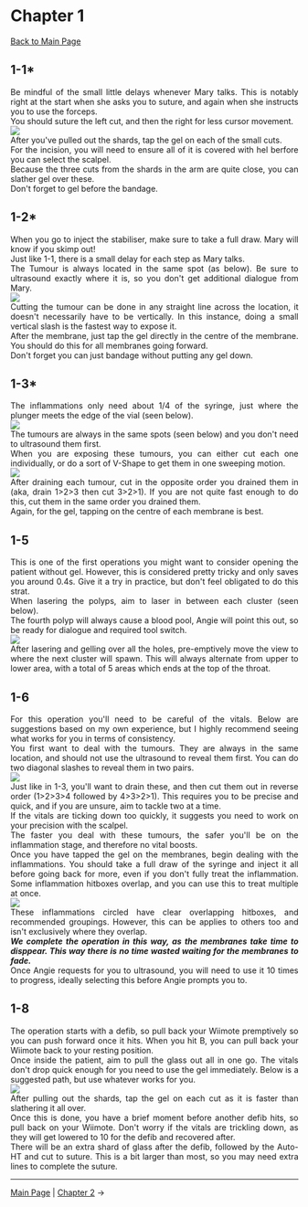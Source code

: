 <div align="justify">

# Chapter 1

[Back to Main Page](../index.md)
	
## 1-1*

Be mindful of the small little delays whenever Mary talks. This is notably right at the start when she asks you to suture, and again when she instructs you to use the forceps. <br>
You should suture the left cut, and then the right for less cursor movement. <br>
![](./img/1-1_suture.png) <br>
After you've pulled out the shards, tap the gel on each of the small cuts. <br>
For the incision, you will need to ensure all of it is covered with hel berfore you can select the scalpel. <br>
Because the three cuts from the shards in the arm are quite close, you can slather gel over these. <br>
Don't forget to gel before the bandage.
  
## 1-2*

When you go to inject the stabiliser, make sure to take a full draw. Mary will know if you skimp out! <br>
Just like 1-1, there is a small delay for each step as Mary talks. <br>
The Tumour is always located in the same spot (as below). Be sure to ultrasound exactly where it is, so you don't get additional dialogue from Mary. <br>
![](./img/1-2_tumour.png) <br>
Cutting the tumour can be done in any straight line across the location, it doesn't necessarily have to be vertically. In this instance, doing a small vertical slash is the fastest way to expose it. <br>
After the membrane, just tap the gel directly in the centre of the membrane. You should do this for all membranes going forward. <br>
Don't forget you can just bandage without putting any gel down.
	
## 1-3*

The inflammations only need about 1/4 of the syringe, just where the plunger meets the edge of the vial (seen below). <br>
![](./img/1-3_syringe.png) <br>
The tumours are always in the same spots (seen below) and you don't need to ultrasound them first. <br>
When you are exposing these tumours, you can either cut each one individually, or do a sort of V-Shape to get them in one sweeping motion. <br>
![](./img/1-3_tumours.png) <br>
After draining each tumour, cut in the opposite order you drained them in (aka, drain 1>2>3 then cut 3>2>1). If you are not quite fast enough to do this, cut them in the same order you drained them. <br>
Again, for the gel, tapping on the centre of each membrane is best.

## 1-5

This is one of the first operations you might want to consider opening the patient without gel. However, this is considered pretty tricky and only saves you around 0.4s. Give it a try in practice, but don't feel obligated to do this strat. <br>
When lasering the polyps, aim to laser in between each cluster (seen below). <br>
The fourth polyp will always cause a blood pool, Angie will point this out, so be ready for dialogue and required tool switch. <br>
![](./img/1-5_polyps.png) <br>
After lasering and gelling over all the holes, pre-emptively move the view to where the next cluster will spawn. This will always alternate from upper to lower area, with a total of 5 areas which ends at the top of the throat.
	
## 1-6

For this operation you'll need to be careful of the vitals. Below are suggestions based on my own experience, but I highly recommend seeing what works for you in terms of consistency. <br>
You first want to deal with the tumours. They are always in the same location, and should not use the ultrasound to reveal them first. You can do two diagonal slashes to reveal them in two pairs. <br>
![](./img/1-6_tumours.png) <br>
Just like in 1-3, you'll want to drain these, and then cut them out in reverse order (1>2>3>4 followed by 4>3>2>1). This requires you to be precise and quick, and if you are unsure, aim to tackle two at a time. <br>
If the vitals are ticking down too quickly, it suggests you need to work on your precision with the scalpel. <br>
The faster you deal with these tumours, the safer you'll be on the inflammation stage, and therefore no vital boosts. <br>
Once you have tapped the gel on the membranes, begin dealing with the inflammations. You should take a full draw of the syringe and inject it all before going back for more, even if you don't fully treat the inflammation. Some inflammation hitboxes overlap, and you can use this to treat multiple at once. <br>
![](./img/1-6_inflammations.png) <br>
These inflammations circled have clear overlapping hitboxes, and recommended groupings. However, this can be applies to others too and isn't exclusively where they overlap. <br>
***We complete the operation in this way, as the membranes take time to disppear. This way there is no time wasted waiting for the membranes to fade.*** <br>
Once Angie requests for you to ultrasound, you will need to use it 10 times to progress, ideally selecting this before Angie prompts you to.
	
## 1-8

The operation starts with a defib, so pull back your Wiimote premptively so you can push forward once it hits. When you hit B, you can pull back your Wiimote back to your resting position. <br>
Once inside the patient, aim to pull the glass out all in one go. The vitals don't drop quick enough for you need to use the gel immediately. Below is a suggested path, but use whatever works for you. <br>
![](./img/1-8_glass.png) <br>
After pulling out the shards, tap the gel on each cut as it is faster than slathering it all over. <br>
Once this is done, you have a brief moment before another defib hits, so pull back on your Wiimote. Don't worry if the vitals are trickling down, as they will get lowered to 10 for the defib and recovered after. <br>
There will be an extra shard of glass after the defib, followed by the Auto-HT and cut to suture. This is a bit larger than most, so you may need extra lines to complete the suture.

---

[Main Page](../index.md) | [Chapter 2](./chp2.md) →